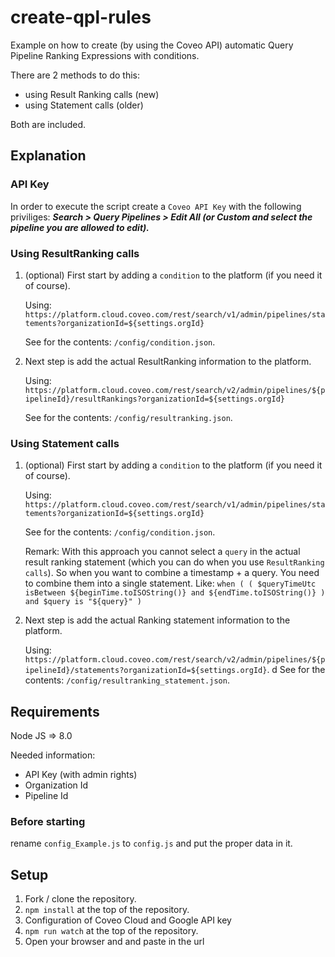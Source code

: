 # create-qpl-rules 
Example on how to create (by using the Coveo API) automatic Query Pipeline Ranking Expressions with conditions.

There are 2 methods to do this:
* using Result Ranking calls (new)
* using Statement calls (older)

Both are included.

## Explanation

### API Key
In order to execute the script create a `Coveo API Key` with the following priviliges:
***Search > Query Pipelines > Edit All (or Custom and select the pipeline you are allowed to edit).***


### Using ResultRanking calls
1. (optional) First start by adding a `condition` to the platform (if you need it of course).

   Using: `https://platform.cloud.coveo.com/rest/search/v1/admin/pipelines/statements?organizationId=${settings.orgId}`

   See for the contents: `/config/condition.json`.

2. Next step is add the actual ResultRanking information to the platform.

   Using: `https://platform.cloud.coveo.com/rest/search/v2/admin/pipelines/${pipelineId}/resultRankings?organizationId=${settings.orgId}`

   See for the contents: `/config/resultranking.json`.

### Using Statement calls
1. (optional) First start by adding a `condition` to the platform (if you need it of course).

   Using: `https://platform.cloud.coveo.com/rest/search/v1/admin/pipelines/statements?organizationId=${settings.orgId}`

   See for the contents: `/config/condition.json`.

   Remark: With this approach you cannot select a `query` in the actual result ranking statement (which you can do when you use `ResultRanking calls`). So when you want to combine a timestamp + a query. You need to combine them into a single statement. Like:
`when ( ( $queryTimeUtc isBetween ${beginTime.toISOString()} and ${endTime.toISOString()} ) and $query is "${query}" )`

2. Next step is add the actual Ranking statement information to the platform.

   Using: `https://platform.cloud.coveo.com/rest/search/v2/admin/pipelines/${pipelineId}/statements?organizationId=${settings.orgId}`.
d
  See for the contents: `/config/resultranking_statement.json`.


## Requirements
Node JS => 8.0

Needed information:
* API Key (with admin rights)
* Organization Id
* Pipeline Id

### Before starting
rename `config_Example.js` to `config.js` and put the proper data in it.

## Setup

1. Fork / clone the repository.
2. `npm install` at the top of the repository.
3. Configuration of Coveo Cloud and Google API key
4. `npm run watch` at the top of the repository.
5. Open your browser and and paste in the url  

